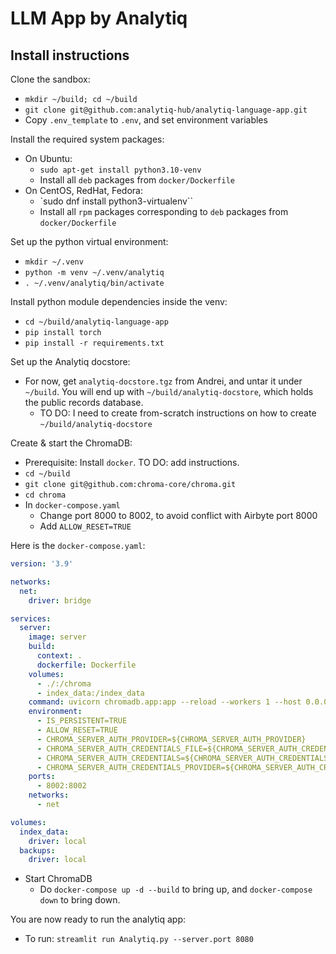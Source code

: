 # LLM App by Analytiq

## Install instructions

Clone the sandbox:
* `mkdir ~/build; cd ~/build`
* `git clone git@github.com:analytiq-hub/analytiq-language-app.git`
* Copy `.env_template` to `.env`, and set environment variables

Install the required system packages:
* On Ubuntu:
  * `sudo apt-get install python3.10-venv`
  * Install all `deb` packages from `docker/Dockerfile`
* On CentOS, RedHat, Fedora:
  * `sudo dnf install python3-virtualenv``
  * Install all `rpm` packages corresponding to `deb` packages from `docker/Dockerfile`

Set up the python virtual environment:
* `mkdir ~/.venv`
* `python -m venv ~/.venv/analytiq`
* `. ~/.venv/analytiq/bin/activate`

Install python module dependencies inside the venv:
* `cd ~/build/analytiq-language-app`
* `pip install torch`
* `pip install -r requirements.txt`

Set up the Analytiq docstore:
* For now, get `analytiq-docstore.tgz` from Andrei, and untar it under `~/build`. You will end up with `~/build/analytiq-docstore`, which holds the public records database.
  * TO DO: I need to create from-scratch instructions on how to create `~/build/analytiq-docstore`

Create & start the ChromaDB:
* Prerequisite: Install `docker`. TO DO: add instructions.
* `cd ~/build`
* `git clone git@github.com:chroma-core/chroma.git`
* `cd chroma`
* In `docker-compose.yaml`
  * Change port 8000 to 8002, to avoid conflict with Airbyte port 8000
  * Add `ALLOW_RESET=TRUE`

Here is the `docker-compose.yaml`:
```yaml
version: '3.9'

networks:
  net:
    driver: bridge

services:
  server:
    image: server
    build:
      context: .
      dockerfile: Dockerfile
    volumes:
      - ./:/chroma
      - index_data:/index_data
    command: uvicorn chromadb.app:app --reload --workers 1 --host 0.0.0.0 --port 8002 --log-config log_config.yml
    environment:
      - IS_PERSISTENT=TRUE
      - ALLOW_RESET=TRUE
      - CHROMA_SERVER_AUTH_PROVIDER=${CHROMA_SERVER_AUTH_PROVIDER}
      - CHROMA_SERVER_AUTH_CREDENTIALS_FILE=${CHROMA_SERVER_AUTH_CREDENTIALS_FILE}
      - CHROMA_SERVER_AUTH_CREDENTIALS=${CHROMA_SERVER_AUTH_CREDENTIALS}
      - CHROMA_SERVER_AUTH_CREDENTIALS_PROVIDER=${CHROMA_SERVER_AUTH_CREDENTIALS_PROVIDER}
    ports:
      - 8002:8002
    networks:
      - net

volumes:
  index_data:
    driver: local
  backups:
    driver: local
```
* Start ChromaDB
  * Do `docker-compose up -d --build` to bring up, and `docker-compose down` to bring down.

You are now ready to run the analytiq app:
* To run: `streamlit run Analytiq.py --server.port 8080`
